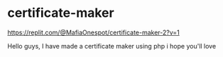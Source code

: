 # certificate-maker
https://replit.com/@MafiaOnespot/certificate-maker-2?v=1

Hello guys, I have made a certificate maker using php i hope you'll love 
